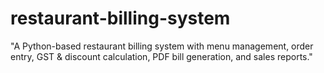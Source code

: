 # restaurant-billing-system
"A Python-based restaurant billing system with menu management, order entry, GST &amp; discount calculation, PDF bill generation, and sales reports."
